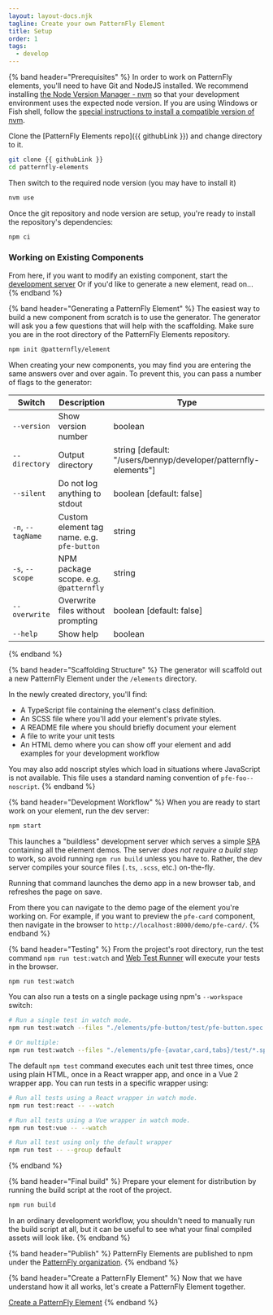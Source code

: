 ```yaml
---
layout: layout-docs.njk
tagline: Create your own PatternFly Element
title: Setup
order: 1
tags:
  - develop
---
```


{% band header="Prerequisites" %}
  In order to work on PatternFly elements, you'll need to have Git and NodeJS installed.
  We recommend installing [the Node Version Manager - nvm](https://github.com/nvm-sh/nvm) so that your development environment uses the expected node version.
  If you are using Windows or Fish shell, follow the [special instructions to install a compatible version of nvm](https://github.com/nvm-sh/nvm#important-notes).

  Clone the [PatternFly Elements repo]({{ githubLink }}) and change directory to it.

  ```bash
  git clone {{ githubLink }}
  cd patternfly-elements
  ```

  Then switch to the required node version (you may have to install it)

  ```bash
  nvm use
  ```

  Once the git repository and node version are setup, you're ready to install the repository's dependencies:

  ```bash
  npm ci
  ```

  ### Working on Existing Components

  From here, if you want to modify an existing component, start the [development server](#development-workflow)
  Or if you'd like to generate a new element, read on...
{% endband %}

{% band header="Generating a PatternFly Element" %}
  The easiest way to build a new component from scratch is to use the generator.
  The generator will ask you a few questions that will help with the scaffolding.
  Make sure you are in the root directory of the PatternFly Elements repository.

  ```bash
  npm init @patternfly/element
  ```

  When creating your new components, you may find you are entering the same answers over and over again.
  To prevent this, you can pass a number of flags to the generator:

| Switch            | Description                                | Type                                                            |
| ----------------- | ------------------------------------------ | --------------------------------------------------------------- |
| `--version`       | Show version number                        | boolean                                                         |
| `--directory`     | Output directory                           | string [default: "/users/bennyp/developer/patternfly-elements"] |
| `--silent`        | Do not log anything to stdout              | boolean [default: false]                                        |
| `-n`, `--tagName` | Custom element tag name. e.g. `pfe-button` | string                                                          |
| `-s`, `--scope`   | NPM package scope. e.g. `@patternfly`      | string                                                          |
| `--overwrite`     | Overwrite files without prompting          | boolean [default: false]                                        |
| `--help`          | Show help                                  | boolean                                                         |
{% endband %}

{% band header="Scaffolding Structure" %}
  The generator will scaffold out a new PatternFly Element under the `/elements` directory.

  In the newly created directory, you'll find:

  - A TypeScript file containing the element's class definition.
  - An SCSS file where you'll add your element's private styles.
  - A README file where you should briefly document your element
  - A file to write your unit tests
  - An HTML demo where you can show off your element and add examples for your development workflow

  You may also add noscript styles which load in situations where JavaScript is not available.  This file uses a standard naming convention of `pfe-foo--noscript`.
{% endband %}

<a id="compile-watch-and-preview"></a>

{% band header="Development Workflow" %}
  When you are ready to start work on your element, run the dev server:

  ```bash
  npm start
  ```

  This launches a "buildless" development server which serves a simple <abbr title="single page app">SPA</abbr> containing all the element demos.
  The server _does not require a build step_ to work, so avoid running `npm run build` unless you have to.
  Rather, the dev server compiles your source files (`.ts`, `.scss`, etc.) on-the-fly.

  Running that command launches the demo app in a new browser tab, and refreshes the page on save.

  From there you can navigate to the demo page of the element you're working on.
  For example, if you want to preview the `pfe-card` component, then navigate in the browser to `http://localhost:8000/demo/pfe-card/`.
{% endband %}

{% band header="Testing" %}
  From the project's root directory, run the test command `npm run test:watch` and
  [Web Test Runner](https://modern-web.dev/docs/test-runner/overview/) will execute your tests in the browser.

  ```bash
  npm run test:watch
  ```

  You can also run a tests on a single package using npm's `--workspace` switch:

  ```bash
  # Run a single test in watch mode.
  npm run test:watch --files "./elements/pfe-button/test/pfe-button.spec.ts"

  # Or multiple:
  npm run test:watch --files "./elements/pfe-{avatar,card,tabs}/test/*.spec.ts"
  ```

  The default `npm test` command executes each unit test three times, once using plain HTML, once in a React wrapper app, and once in a Vue 2 wrapper app.
  You can run tests in a specific wrapper using:

  ```bash
  # Run all tests using a React wrapper in watch mode.
  npm run test:react -- --watch

  # Run all tests using a Vue wrapper in watch mode.
  npm run test:vue -- --watch

  # Run all test using only the default wrapper
  npm run test -- --group default
  ```
{% endband %}

{% band header="Final build" %}
  Prepare your element for distribution by running the build script at the root of the project.

  ```bash
  npm run build
  ```

  In an ordinary development workflow, you shouldn't need to manually run the build script at all, but it can be useful to see what your final compiled assets will look like.
{% endband %}

{% band header="Publish" %}
  PatternFly Elements are published to npm under the [PatternFly organization](https://www.npmjs.com/org/patternfly).
{% endband %}

{% band header="Create a PatternFly Element" %}
  Now that we have understand how it all works, let's create a PatternFly Element together.

  <a class="cta" href="{{ '/docs/develop/create' | url }}">Create a PatternFly Element</a>
{% endband %}
